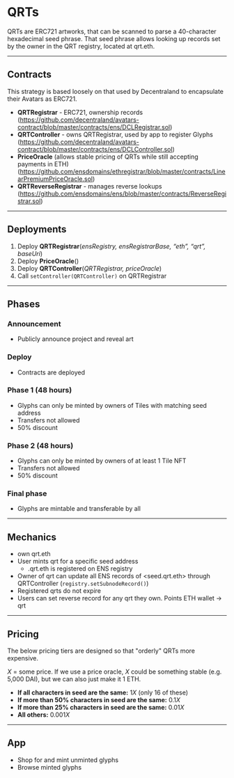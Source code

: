 # QRTs

QRTs are ERC721 artworks, that can be scanned to parse a 40-character hexadecimal seed phrase. That seed phrase allows looking up records set by the owner in the QRT registry, located at qrt.eth.

---

## Contracts

This strategy is based loosely on that used by Decentraland to encapsulate their Avatars as ERC721.

- **QRTRegistrar** - ERC721, ownership records (https://github.com/decentraland/avatars-contract/blob/master/contracts/ens/DCLRegistrar.sol)
- **QRTController** - owns QRTRegistrar, used by app to register Glyphs (https://github.com/decentraland/avatars-contract/blob/master/contracts/ens/DCLController.sol)
- **PriceOracle** (allows stable pricing of QRTs while still accepting payments in ETH) (https://github.com/ensdomains/ethregistrar/blob/master/contracts/LinearPremiumPriceOracle.sol)
- **QRTReverseRegistrar** - manages reverse lookups (https://github.com/ensdomains/ens/blob/master/contracts/ReverseRegistrar.sol)

---

## Deployments
1. Deploy **QRTRegistrar**(*ensRegistry, ensRegistrarBase, “eth”, “qrt”, baseUri*)
2. Deploy **PriceOracle**()
3. Deploy **QRTController**(*QRTRegistrar, priceOracle*)
4. Call `setController(QRTController)` on QRTRegistrar

---

## Phases
### Announcement
- Publicly announce project and reveal art

### Deploy
- Contracts are deployed

### Phase 1 (48 hours)
- Glyphs can only be minted by owners of Tiles with matching seed address
- Transfers not allowed
- 50% discount

### Phase 2 (48 hours)
- Glyphs can only be minted by owners of at least 1 Tile NFT
- Transfers not allowed
- 50% discount

### Final phase
- Glyphs are mintable and transferable by all

---

## Mechanics
- own qrt.eth
- User mints qrt for a specific seed address
	- <seed>.qrt.eth is registered on ENS registry
- Owner of qrt can update all ENS records of <seed.qrt.eth> through QRTController (`registry.setSubnodeRecord()`)
- Registered qrts do not expire
- Users can set reverse record for any qrt they own. Points ETH wallet -> qrt

---

## Pricing
The below pricing tiers are designed so that "orderly" QRTs more expensive. 

*X* = some price. If we use a price oracle, *X* could be something stable (e.g. 5,000 DAI), but we can also just make it 1 ETH.

- **If all characters in seed are the same:** 1*X* (only 16 of these)
- **If more than 50% characters in seed are the same:** 0.1*X*
- **If more than 25% characters in seed are the same:** 0.01*X*
- **All others:** 0.001*X*

---

## App
- Shop for and mint unminted glyphs
- Browse minted glyphs